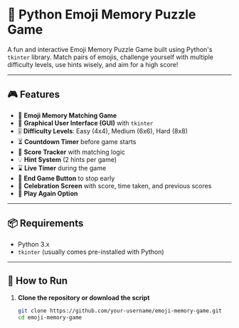 # 🧠 Python Emoji Memory Puzzle Game

A fun and interactive Emoji Memory Puzzle Game built using Python's `tkinter` library. Match pairs of emojis, challenge yourself with multiple difficulty levels, use hints wisely, and aim for a high score!

---

## 🎮 Features

- 🧩 **Emoji Memory Matching Game**  
- 📱 **Graphical User Interface (GUI)** with `tkinter`  
- 🎚️ **Difficulty Levels**: Easy (4x4), Medium (6x6), Hard (8x8)  
- ⏳ **Countdown Timer** before game starts  
- 🎯 **Score Tracker** with matching logic  
- 💡 **Hint System** (2 hints per game)  
- ⌛ **Live Timer** during the game  
- 🏁 **End Game Button** to stop early  
- 🎉 **Celebration Screen** with score, time taken, and previous scores  
- 🔁 **Play Again Option**

---

## 📦 Requirements

- Python 3.x  
- `tkinter` (usually comes pre-installed with Python)

---

## 🚀 How to Run

1. **Clone the repository or download the script**
   ```bash
   git clone https://github.com/your-username/emoji-memory-game.git
   cd emoji-memory-game
